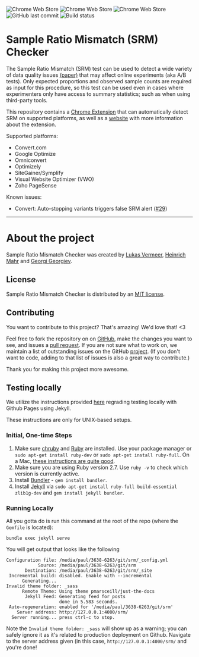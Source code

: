 ![Chrome Web Store](https://img.shields.io/chrome-web-store/v/ikielffdbameifemkibfheolelbohipn?label=Store%20Release)
![Chrome Web Store](https://img.shields.io/chrome-web-store/stars/ikielffdbameifemkibfheolelbohipn?label=Store%20Rating)
![Chrome Web Store](https://img.shields.io/chrome-web-store/users/ikielffdbameifemkibfheolelbohipn?label=Extension%20Users)
![GitHub last commit](https://img.shields.io/github/last-commit/lukasvermeer/srm?label=Last%20Repo%20Commit)
![Build status](https://img.shields.io/github/workflow/status/lukasvermeer/srm/NodeCI?label=Build%20Status)

# Sample Ratio Mismatch (SRM) Checker

The Sample Ratio Mismatch (SRM) test can be used to detect a wide variety of data quality issues [(paper)](https://dl.acm.org/citation.cfm?id=3330722) that may affect online experiments (aka A/B tests). Only expected proportions and observed sample counts are required as input for this procedure, so this test can be used even in cases where experimenters only have access to summary statistics; such as when using third-party tools.

This repository contains a [Chrome Extension](https://chrome.google.com/webstore/detail/sample-ratio-mismatch-che/ikielffdbameifemkibfheolelbohipn) that can automatically detect SRM on supported platforms, as well as a [website](https://lukasvermeer.nl/srm/) with more information about the extension.

Supported platforms:
- Convert.com
- Google Optimize
- Omniconvert
- Optimizely
- SiteGainer/Symplify
- Visual Website Optimizer (VWO)
- Zoho PageSense

Known issues:
- Convert: Auto-stopping variants triggers false SRM alert ([#29](https://github.com/lukasvermeer/srm/issues/29))

---

# About the project

Sample Ratio Mismatch Checker was created by [Lukas Vermeer](http://lukasvermeer.nl), [Heinrich Mahr](https://heinrich333.github.io) and [Georgi Georgiev](http://blog.analytics-toolkit.com).

## License

Sample Ratio Mismatch Checker is distributed by an [MIT license](https://github.com/lukasvermeer/srm/tree/master/LICENSE).

## Contributing

You want to contribute to this project? That's amazing! We'd love that! <3

Feel free to fork the repository on on [GitHub](http://github.com/lukasvermeer/srm), make the changes you want to see, and issues a [pull request](https://help.github.com/en/github/collaborating-with-issues-and-pull-requests/about-pull-requests). If you are not sure what to work on, we maintain a list of outstanding issues on the GitHub [project](https://github.com/lukasvermeer/srm/issues). (If you don't want to code, adding to that list of issues is also a great way to contribute.)

Thank you for making this project more awesome.

## Testing locally

We utilize the instructions provided [here](https://help.github.com/en/github/working-with-github-pages/testing-your-github-pages-site-locally-with-jekyll) regrading testing locally with Github Pages using Jekyll. 

These instructions are only for UNIX-based setups. 

### Initial, One-time Steps

1. Make sure [chruby](https://github.com/postmodern/chruby) and [Ruby](https://www.ruby-lang.org/en/documentation/installation/) are installed. Use your package manager or ``sudo apt-get install ruby-dev`` or ``sudo apt-get install ruby-full``. On a Mac, [these instructions are quite good](https://www.moncefbelyamani.com/how-to-install-xcode-homebrew-git-rvm-ruby-on-mac/).
2. Make sure you are using Ruby version 2.7. Use ``ruby -v`` to check which version is currently active.
3. Install [Bundler](https://bundler.io/) - ``gem install bundler``.
4. Install [Jekyll](https://jekyllrb.com/docs/installation/ubuntu/) via ``sudo apt-get install ruby-full build-essential zlib1g-dev`` and ``gem install jekyll bundler``.

### Running Locally

All you gotta do is run this command at the root of the repo (where the ``Gemfile`` is located):

``bundle exec jekyll serve``

You will get output that looks like the following
```console
Configuration file: /media/paul/3638-6263/git/srm/_config.yml
            Source: /media/paul/3638-6263/git/srm
       Destination: /media/paul/3638-6263/git/srm/_site
 Incremental build: disabled. Enable with --incremental
      Generating... 
Invalid theme folder: _sass
      Remote Theme: Using theme pmarsceill/just-the-docs
       Jekyll Feed: Generating feed for posts
                    done in 5.583 seconds.
 Auto-regeneration: enabled for '/media/paul/3638-6263/git/srm'
    Server address: http://127.0.0.1:4000/srm/
  Server running... press ctrl-c to stop.
```

Note the ``Invalid theme folder: _sass`` will show up as a warning; you can safely ignore it as it's related to production deployment on Github. Navigate to the server address given (in this case, ``http://127.0.0.1:4000/srm/`` and you're done!
